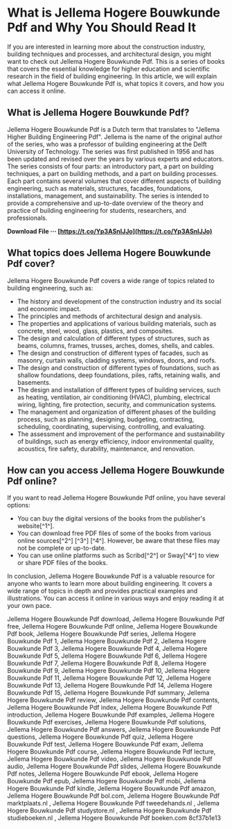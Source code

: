 # What is Jellema Hogere Bouwkunde Pdf and Why You Should Read It
  
If you are interested in learning more about the construction industry, building techniques and processes, and architectural design, you might want to check out Jellema Hogere Bouwkunde Pdf. This is a series of books that covers the essential knowledge for higher education and scientific research in the field of building engineering. In this article, we will explain what Jellema Hogere Bouwkunde Pdf is, what topics it covers, and how you can access it online.
  
## What is Jellema Hogere Bouwkunde Pdf?
  
Jellema Hogere Bouwkunde Pdf is a Dutch term that translates to "Jellema Higher Building Engineering Pdf". Jellema is the name of the original author of the series, who was a professor of building engineering at the Delft University of Technology. The series was first published in 1956 and has been updated and revised over the years by various experts and educators. The series consists of four parts: an introductory part, a part on building techniques, a part on building methods, and a part on building processes. Each part contains several volumes that cover different aspects of building engineering, such as materials, structures, facades, foundations, installations, management, and sustainability. The series is intended to provide a comprehensive and up-to-date overview of the theory and practice of building engineering for students, researchers, and professionals.
 
**Download File ··· [https://t.co/Yp3ASnIJJo](https://t.co/Yp3ASnIJJo)**


  
## What topics does Jellema Hogere Bouwkunde Pdf cover?
  
Jellema Hogere Bouwkunde Pdf covers a wide range of topics related to building engineering, such as:
  
- The history and development of the construction industry and its social and economic impact.
- The principles and methods of architectural design and analysis.
- The properties and applications of various building materials, such as concrete, steel, wood, glass, plastics, and composites.
- The design and calculation of different types of structures, such as beams, columns, frames, trusses, arches, domes, shells, and cables.
- The design and construction of different types of facades, such as masonry, curtain walls, cladding systems, windows, doors, and roofs.
- The design and construction of different types of foundations, such as shallow foundations, deep foundations, piles, rafts, retaining walls, and basements.
- The design and installation of different types of building services, such as heating, ventilation, air conditioning (HVAC), plumbing, electrical wiring,
lighting,
fire protection,
security,
and communication systems.
- The management and organization of different phases of the building process,
such as planning,
designing,
budgeting,
contracting,
scheduling,
coordinating,
supervising,
controlling,
and evaluating.
- The assessment and improvement of the performance and sustainability of buildings,
such as energy efficiency,
indoor environmental quality,
acoustics,
fire safety,
durability,
maintenance,
and renovation.

## How can you access Jellema Hogere Bouwkunde Pdf online?
  
If you want to read Jellema Hogere Bouwkunde Pdf online, you have several options:

- You can buy the digital versions of the books from the publisher's website[^1^].
- You can download free PDF files of some of the books from various online sources[^2^] [^3^] [^4^]. However,
be aware that these files may not be complete or up-to-date.
- You can use online platforms such as Scribd[^2^] or Sway[^4^] to view or share PDF files of the books.

In conclusion, Jellema Hogere Bouwkunde Pdf is a valuable resource for anyone who wants to learn more about building engineering. It covers a wide range of topics in depth and provides practical examples and illustrations. You can access it online in various ways and enjoy reading it at your own pace.
 
Jellema Hogere Bouwkunde Pdf download,  Jellema Hogere Bouwkunde Pdf free,  Jellema Hogere Bouwkunde Pdf online,  Jellema Hogere Bouwkunde Pdf book,  Jellema Hogere Bouwkunde Pdf series,  Jellema Hogere Bouwkunde Pdf 1,  Jellema Hogere Bouwkunde Pdf 2,  Jellema Hogere Bouwkunde Pdf 3,  Jellema Hogere Bouwkunde Pdf 4,  Jellema Hogere Bouwkunde Pdf 5,  Jellema Hogere Bouwkunde Pdf 6,  Jellema Hogere Bouwkunde Pdf 7,  Jellema Hogere Bouwkunde Pdf 8,  Jellema Hogere Bouwkunde Pdf 9,  Jellema Hogere Bouwkunde Pdf 10,  Jellema Hogere Bouwkunde Pdf 11,  Jellema Hogere Bouwkunde Pdf 12,  Jellema Hogere Bouwkunde Pdf 13,  Jellema Hogere Bouwkunde Pdf 14,  Jellema Hogere Bouwkunde Pdf 15,  Jellema Hogere Bouwkunde Pdf summary,  Jellema Hogere Bouwkunde Pdf review,  Jellema Hogere Bouwkunde Pdf contents,  Jellema Hogere Bouwkunde Pdf index,  Jellema Hogere Bouwkunde Pdf introduction,  Jellema Hogere Bouwkunde Pdf examples,  Jellema Hogere Bouwkunde Pdf exercises,  Jellema Hogere Bouwkunde Pdf solutions,  Jellema Hogere Bouwkunde Pdf answers,  Jellema Hogere Bouwkunde Pdf questions,  Jellema Hogere Bouwkunde Pdf quiz,  Jellema Hogere Bouwkunde Pdf test,  Jellema Hogere Bouwkunde Pdf exam,  Jellema Hogere Bouwkunde Pdf course,  Jellema Hogere Bouwkunde Pdf lecture,  Jellema Hogere Bouwkunde Pdf video,  Jellema Hogere Bouwkunde Pdf audio,  Jellema Hogere Bouwkunde Pdf slides,  Jellema Hogere Bouwkunde Pdf notes,  Jellema Hogere Bouwkunde Pdf ebook,  Jellema Hogere Bouwkunde Pdf epub,  Jellema Hogere Bouwkunde Pdf mobi,  Jellema Hogere Bouwkunde Pdf kindle,  Jellema Hogere Bouwkunde Pdf amazon,  Jellema Hogere Bouwkunde Pdf bol.com,  Jellema Hogere Bouwkunde Pdf marktplaats.nl ,  Jellema Hogere Bouwkunde Pdf tweedehands.nl ,  Jellema Hogere Bouwkunde Pdf studystore.nl ,  Jellema Hogere Bouwkunde Pdf studieboeken.nl ,  Jellema Hogere Bouwkunde Pdf boeken.com
 8cf37b1e13
 
